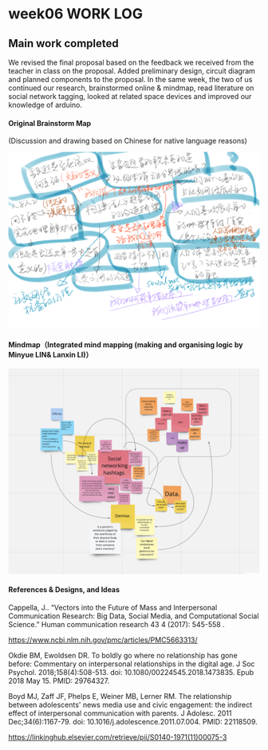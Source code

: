 #  week06 WORK LOG

## Main work completed

We revised the final proposal based on the feedback we received from the teacher in class on the proposal. Added preliminary design, circuit diagram and planned components to the proposal. In the same week, the two of us continued our research, brainstormed online & mindmap, read literature on social network tagging, looked at related space devices and improved our knowledge of arduino.

#### Original Brainstorm Map
(Discussion and drawing based on Chinese for native language reasons)

![image](https://github.com/mylin04202/img/blob/main/brainstorm.png)

#### Mindmap（Integrated mind mapping (making and organising logic by Minyue LIN& Lanxin LI)）

![image](https://github.com/mylin04202/img/blob/main/mindmap.png)

#### References & Designs, and Ideas
Cappella, J.. “Vectors into the Future of Mass and Interpersonal Communication Research: Big Data, Social Media, and Computational Social Science.” Human communication research 43 4 (2017): 545-558 .

https://www.ncbi.nlm.nih.gov/pmc/articles/PMC5663313/

Okdie BM, Ewoldsen DR. To boldly go where no relationship has gone before: Commentary on interpersonal relationships in the digital age. J Soc Psychol. 2018;158(4):508-513. doi: 10.1080/00224545.2018.1473835. Epub 2018 May 15. PMID: 29764327.

Boyd MJ, Zaff JF, Phelps E, Weiner MB, Lerner RM. The relationship between adolescents' news media use and civic engagement: the indirect effect of interpersonal communication with parents. J Adolesc. 2011 Dec;34(6):1167-79. doi: 10.1016/j.adolescence.2011.07.004. PMID: 22118509.

https://linkinghub.elsevier.com/retrieve/pii/S0140-1971(11)00075-3
